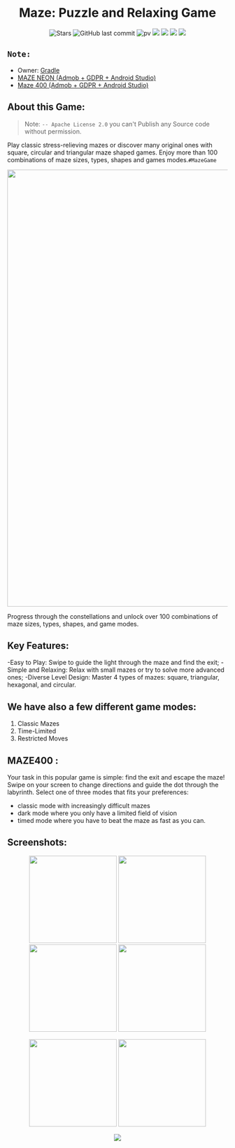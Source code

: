 <h1 align="center">Maze: Puzzle and Relaxing Game</h1>
  


<div align="center">

![Stars](https://img.shields.io/github/stars/AndroidWithRossyn/Android-Maze)
![GitHub last commit](https://img.shields.io/github/last-commit/AndroidWithRossyn/Android-Maze)
![pv](https://pageview.vercel.app/?github_user=Android-Maze)
<a href="https://t.me/banrossyn" target="_blank"><img src="https://img.shields.io/badge/Telegram-%40banrossyn-28a8ea"></a>
<a href="https://wa.me/+919694260426/" target="_blank"><img src="https://img.shields.io/badge/whatsapp-%40+919694260426-28a8ea"></a>
<a href="https://www.linkedin.com/in/banrossyn/" target="_blank"><img src="https://img.shields.io/badge/LinkedIn-banrossyn-informational"></a>
<a href="mailto:banrossyn@gmail.com"><img src="https://img.shields.io/badge/Email-banrossyn%40gmail.com-blue"></a>

</div>

## `Note:`
- Owner: [Gradle](https://codecanyon.net/user/gradle)
- [MAZE NEON (Admob + GDPR + Android Studio)](https://codecanyon.net/item/maze-neon-admob-gdpr-android-studio/52737954)
- [Maze 400 (Admob + GDPR + Android Studio)](https://codecanyon.net/item/maze-400-admob-gdpr-android-studio/24472911)
 

## About this Game:
 
>  Note: `-- Apache License 2.0` you can't Publish any Source code without permission.

Play classic stress-relieving mazes or discover many original ones with square, circular and triangular maze shaped games. Enjoy more than 100 combinations of maze sizes, types, shapes and games modes.`#MazeGame`

 <p align="center">
    <a>
      <img src="https://github.com/user-attachments/assets/57f21c82-4bfe-4331-a8ee-0d96d7a35cd6"  width="1000"/>
    </a>
</p>



Progress through the constellations and unlock over 100 combinations of maze sizes, types, shapes, and game modes.

## Key Features:

-Easy to Play: Swipe to guide the light through the maze and find the exit;
-Simple and Relaxing: Relax with small mazes or try to solve more advanced ones;
-Diverse Level Design: Master 4 types of mazes: square, triangular, hexagonal, and circular.

## We have also a few different game modes:
1. Classic Mazes
2. Time-Limited
3. Restricted Moves

## MAZE400 : 
Your task in this popular game is simple: find the exit and escape the maze! Swipe on your screen to change directions and guide the dot through the labyrinth. Select one of three modes that fits your preferences:
* classic mode with increasingly difficult mazes
* dark mode where you only have a limited field of vision
* timed mode where you have to beat the maze as fast as you can.
  
## Screenshots:

 <p align="center">
    <a>
      <img src="https://github.com/user-attachments/assets/e7051836-99b4-4b7c-be12-8baf02bce7d8" hight="400" width="200" />
    </a>
 <a>
      <img src="https://github.com/user-attachments/assets/addf4f1f-c293-4124-944d-4774d95c2c9b" hight="400" width="200" />
    </a>
  <a>
      <img src="https://github.com/user-attachments/assets/6f4886dd-0aca-429e-a59f-63779cca7c80" hight="400" width="200" />
    </a>
     <a>
      <img src="https://github.com/user-attachments/assets/46e75c0e-19ba-40be-a643-3840fb33a2c5" hight="400" width="200" />
    </a>
  </p>


 <p align="center">
    <a>
      <img src="https://github.com/user-attachments/assets/6796092e-ecc4-487d-96ec-62c2e3da90aa" hight="400" width="200" />
    </a>
        <a>
      <img src="https://github.com/user-attachments/assets/1d727c79-7603-43db-9bcf-e215ec4d1fde" hight="400" width="200" />
    </a> 

  </p>
  

<p align="center">
  <img src="https://capsule-render.vercel.app/api?type=waving&color=gradient&height=60&section=footer"/>
</p>
